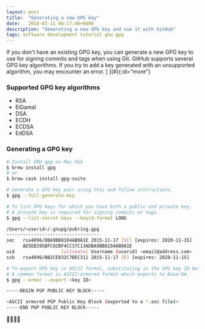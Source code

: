 ```yaml
---
layout: post
title:  "Generating a new GPG key"
date:   2018-03-11 08:17:46+0800
description: "Generating a new GPG key and use it with GitHub"
tags: software development tutorial gnu gpg
---
```


<div class="cap"></div>
If you don't have an existing GPG key, you can generate a new GPG key to use for signing commits and tags when using Git. GitHub supports several GPG key algorithms. If you try to add a key generated with an unsupported algorithm, you may encounter an error.

<!--more-->[ ](#){:id="more"}

### Supported GPG key algorithms

- RSA
- ElGamal
- DSA
- ECDH
- ECDSA
- EdDSA

### Generating a GPG key

```bash
# Install GNU gpg on Mac OSX
$ brew install gpg
# or
$ brew cask install gpg-suite

# Generate a GPG key pair using this and follow instructions.
$ gpg --full-generate-key

# To list GPG keys for which you have both a public and private key.
# A private key is required for signing commits or tags.
$ gpg --list-secret-keys --keyid-format LONG

/Users/<userid>/.gnupg/pubring.gpg
----------------------------------
sec   rsa4096/DBA9BB8104AB0A1E 2015-11-17 [SC] [expires: 2020-11-15]
      AD5EB395BFC02BF4CC37C13ADBA9BB8104AB0A1E
uid                 [ultimate] Username (userid) <email@address.com>
ssb   rsa4096/BB2CE832C7BEC311 2015-11-17 [E] [expires: 2020-11-15]

# To export GPG key in ASCII format, substituting in the GPG key ID below.
# A common format is ASCII-armored format which exports to Base-64.
$ gpg --armor --export <key ID>

-----BEGIN PGP PUBLIC KEY BLOCK-----

<ASCII armored PGP Public Key Block (exported to a *.asc file)>
-----END PGP PUBLIC KEY BLOCK-----
```

:balloon::balloon::balloon::balloon: